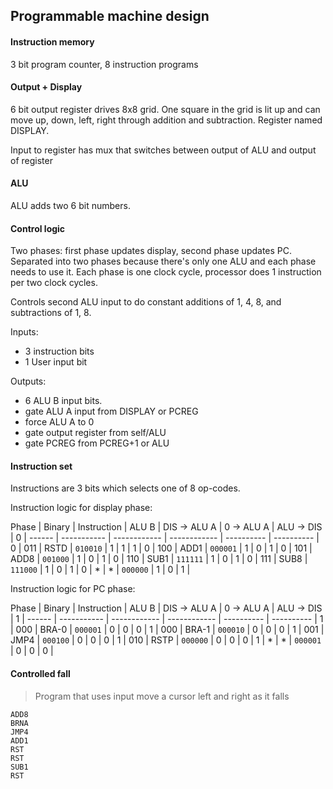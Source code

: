 ## Programmable machine design

#### Instruction memory
3 bit program counter, 8 instruction programs

#### Output + Display
6 bit output register drives 8x8 grid. One square in the grid is lit up and can move up, down, left, right through addition and subtraction. Register named DISPLAY.

Input to register has mux that switches between output of ALU and output of register

#### ALU
ALU adds two 6 bit numbers.

#### Control logic
Two phases: first phase updates display, second phase updates PC. Separated into two phases because there's only one ALU and each phase needs to use it. Each phase is one clock cycle, processor does 1 instruction per two clock cycles.

Controls second ALU input to do constant additions of 1, 4, 8, and subtractions of 1, 8. 

Inputs:

- 3 instruction bits
- 1 User input bit

Outputs: 
- 6 ALU B input bits.
- gate ALU A input from DISPLAY or PCREG
- force ALU A to 0
- gate output register from self/ALU
- gate PCREG from PCREG+1 or ALU


#### Instruction set
Instructions are 3 bits which selects one of 8 op-codes.

Instruction logic for display phase:

Phase | Binary | Instruction | ALU B        | DIS -> ALU A | 0 -> ALU A | ALU -> DIS |
0     | ------ | ----------- | ------------ | ------------ | ---------- | ---------- |
0     | 011    | RSTD        | ```010010``` | 1            | 1          | 1          |
0     | 100    | ADD1        | ```000001``` | 1            | 0          | 1          |
0     | 101    | ADD8        | ```001000``` | 1            | 0          | 1          |
0     | 110    | SUB1        | ```111111``` | 1            | 0          | 1          |
0     | 111    | SUB8        | ```111000``` | 1            | 0          | 1          |
0     | *      | *           | ```000000``` | 1            | 0          | 1          |

Instruction logic for PC phase:

Phase | Binary | Instruction | ALU B        | DIS -> ALU A | 0 -> ALU A | ALU -> DIS |
1     | ------ | ----------- | ------------ | ------------ | ---------- | ---------- |
1     | 000    | BRA-0       | ```000001``` | 0            | 0          | 0          |
1     | 000    | BRA-1       | ```000010``` | 0            | 0          | 0          |
1     | 001    | JMP4        | ```000100``` | 0            | 0          | 0          |
1     | 010    | RSTP        | ```000000``` | 0            | 0          | 0          |
1     | *      | *           | ```000001``` | 0            | 0          | 0          |

#### Controlled fall
> Program that uses input move a cursor left and right as it falls

```
ADD8
BRNA
JMP4
ADD1
RST
RST
SUB1
RST
```

